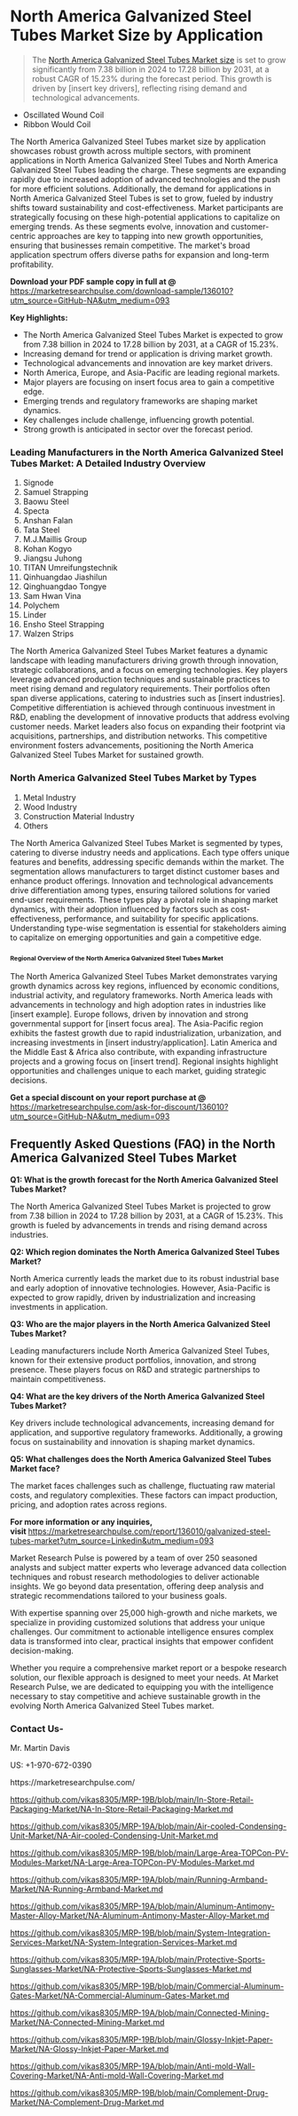 
<h1>North America Galvanized Steel Tubes Market&nbsp;Size by Application</h1><blockquote><p>The <a href="https://marketresearchpulse.com/download-sample/136010?utm_source=GitHub-NA&amp;utm_medium=093">North America Galvanized Steel Tubes Market size</a> is set to grow significantly from 7.38 billion in 2024 to 17.28 billion by 2031, at a robust CAGR of 15.23% during the forecast period. This growth is driven by [insert key drivers], reflecting rising demand and technological advancements.</p></blockquote><ul><li>Oscillated Wound Coil<li> Ribbon Would Coil</li></ul><p>The North America Galvanized Steel Tubes market size by application showcases robust growth across multiple sectors, with prominent applications in North America Galvanized Steel Tubes and North America Galvanized Steel Tubes leading the charge. These segments are expanding rapidly due to increased adoption of advanced technologies and the push for more efficient solutions. Additionally, the demand for applications in North America Galvanized Steel Tubes is set to grow, fueled by industry shifts toward sustainability and cost-effectiveness. Market participants are strategically focusing on these high-potential applications to capitalize on emerging trends. As these segments evolve, innovation and customer-centric approaches are key to tapping into new growth opportunities, ensuring that businesses remain competitive. The market's broad application spectrum offers diverse paths for expansion and long-term profitability.</p><p><strong>Download your PDF sample copy in full at @ </strong><a href="https://marketresearchpulse.com/download-sample/136010?utm_source=GitHub-NA&amp;utm_medium=093">https://marketresearchpulse.com/download-sample/136010?utm_source=GitHub-NA&amp;utm_medium=093</a></p><p><strong>Key Highlights: </strong></p><ul><li>The North America Galvanized Steel Tubes Market is expected to grow from 7.38 billion in 2024 to 17.28 billion by 2031, at a CAGR of 15.23%.</li><li>Increasing demand for trend or application is driving market growth.</li><li>Technological advancements and innovation are key market drivers.</li><li>North America, Europe, and Asia-Pacific are leading regional markets.</li><li>Major players are focusing on insert focus area to gain a competitive edge.</li><li>Emerging trends and regulatory frameworks are shaping market dynamics.</li><li>Key challenges include challenge, influencing growth potential.</li><li>Strong growth is anticipated in sector over the forecast period.</li></ul><h3>Leading Manufacturers in the North America Galvanized Steel Tubes Market: A Detailed Industry Overview</h3><ol><li>Signode</li><li>Samuel Strapping</li><li>Baowu Steel</li><li>Specta</li><li>Anshan Falan</li><li>Tata Steel</li><li>M.J.Maillis Group</li><li>Kohan Kogyo</li><li>Jiangsu Juhong</li><li>TITAN Umreifungstechnik</li><li>Qinhuangdao Jiashilun</li><li>Qinghuangdao Tongye</li><li>Sam Hwan Vina</li><li>Polychem</li><li>Linder</li><li>Ensho Steel Strapping</li><li>Walzen Strips</li></ol><div class="flex max-w-full flex-col flex-grow"><div class="min-h-8 text-message flex w-full flex-col items-end gap-2 whitespace-normal break-words [.text-message+&amp;]:mt-5" dir="auto" data-message-author-role="assistant" data-message-id="fd8432e4-4910-450d-b182-61b7bfb0a01f" data-message-model-slug="gpt-4o"><div class="flex w-full flex-col gap-1 empty:hidden first:pt-[3px]"><div class="markdown prose w-full break-words dark:prose-invert light"><p>The North America Galvanized Steel Tubes Market features a dynamic landscape with leading manufacturers driving growth through innovation, strategic collaborations, and a focus on emerging technologies. Key players leverage advanced production techniques and sustainable practices to meet rising demand and regulatory requirements. Their portfolios often span diverse applications, catering to industries such as [insert industries]. Competitive differentiation is achieved through continuous investment in R&amp;D, enabling the development of innovative products that address evolving customer needs. Market leaders also focus on expanding their footprint via acquisitions, partnerships, and distribution networks. This competitive environment fosters advancements, positioning the North America Galvanized Steel Tubes Market for sustained growth.</p></div></div></div></div><h3>North America Galvanized Steel Tubes Market by Types</h3><ol><li>Metal Industry<li> Wood Industry<li> Construction Material Industry<li> Others</li></ol><div class="flex max-w-full flex-col flex-grow"><div class="min-h-8 text-message flex w-full flex-col items-end gap-2 whitespace-normal break-words [.text-message+&amp;]:mt-5" dir="auto" data-message-author-role="assistant" data-message-id="084470be-0bb7-4664-bddf-5156b4f41249" data-message-model-slug="gpt-4o-mini"><div class="flex w-full flex-col gap-1 empty:hidden first:pt-[3px]"><div class="markdown prose w-full break-words dark:prose-invert light"><p>The North America Galvanized Steel Tubes Market is segmented by types, catering to diverse industry needs and applications. Each type offers unique features and benefits, addressing specific demands within the market. The segmentation allows manufacturers to target distinct customer bases and enhance product offerings. Innovation and technological advancements drive differentiation among types, ensuring tailored solutions for varied end-user requirements. These types play a pivotal role in shaping market dynamics, with their adoption influenced by factors such as cost-effectiveness, performance, and suitability for specific applications. Understanding type-wise segmentation is essential for stakeholders aiming to capitalize on emerging opportunities and gain a competitive edge.</p></div></div></div></div><h3><span style="font-size: 11px;">Regional Overview of the North America Galvanized Steel Tubes Market</span></h3><div class="flex max-w-full flex-col flex-grow"><div class="min-h-8 text-message flex w-full flex-col items-end gap-2 whitespace-normal break-words [.text-message+&amp;]:mt-5" dir="auto" data-message-author-role="assistant" data-message-id="e9038762-ce64-4e30-91c9-9bd413514231" data-message-model-slug="gpt-4o-mini"><div class="flex w-full flex-col gap-1 empty:hidden first:pt-[3px]"><div class="markdown prose w-full break-words dark:prose-invert light"><p>The North America Galvanized Steel Tubes Market demonstrates varying growth dynamics across key regions, influenced by economic conditions, industrial activity, and regulatory frameworks. North America leads with advancements in technology and high adoption rates in industries like [insert example]. Europe follows, driven by innovation and strong governmental support for [insert focus area]. The Asia-Pacific region exhibits the fastest growth due to rapid industrialization, urbanization, and increasing investments in [insert industry/application]. Latin America and the Middle East &amp; Africa also contribute, with expanding infrastructure projects and a growing focus on [insert trend]. Regional insights highlight opportunities and challenges unique to each market, guiding strategic decisions.</p></div></div></div></div><p><strong>Get a special discount on your report purchase at @ </strong><a href="https://marketresearchpulse.com/ask-for-discount/136010?utm_source=GitHub-NA&amp;utm_medium=093">https://marketresearchpulse.com/ask-for-discount/136010?utm_source=GitHub-NA&amp;utm_medium=093</a></p><h2>Frequently Asked Questions (FAQ) in the North America Galvanized Steel Tubes Market</h2><p><strong>Q1: What is the growth forecast for the North America Galvanized Steel Tubes Market?</strong></p><p>The North America Galvanized Steel Tubes Market is projected to grow from 7.38 billion in 2024 to 17.28 billion by 2031, at a CAGR of 15.23%. This growth is fueled by advancements in trends and rising demand across industries.</p><p><strong>Q2: Which region dominates the North America Galvanized Steel Tubes Market?</strong></p><p>North America currently leads the market due to its robust industrial base and early adoption of innovative technologies. However, Asia-Pacific is expected to grow rapidly, driven by industrialization and increasing investments in application.</p><p><strong>Q3: Who are the major players in the North America Galvanized Steel Tubes Market?</strong></p><p>Leading manufacturers include North America Galvanized Steel Tubes, known for their extensive product portfolios, innovation, and strong presence. These players focus on R&amp;D and strategic partnerships to maintain competitiveness.</p><p><strong>Q4: What are the key drivers of the North America Galvanized Steel Tubes Market?</strong></p><p>Key drivers include technological advancements, increasing demand for application, and supportive regulatory frameworks. Additionally, a growing focus on sustainability and innovation is shaping market dynamics.</p><p><strong>Q5: What challenges does the North America Galvanized Steel Tubes Market face?</strong></p><p>The market faces challenges such as challenge, fluctuating raw material costs, and regulatory complexities. These factors can impact production, pricing, and adoption rates across regions.</p><p><strong>For more information or any inquiries, visit&nbsp;</strong><a href="https://marketresearchpulse.com/report/136010/galvanized-steel-tubes-market?utm_source=Linkedin&utm_medium=093">https://marketresearchpulse.com/report/136010/galvanized-steel-tubes-market?utm_source=Linkedin&utm_medium=093</a></p><p>Market Research Pulse is powered by a team of over 250 seasoned analysts and subject matter experts who leverage advanced data collection techniques and robust research methodologies to deliver actionable insights. We go beyond data presentation, offering deep analysis and strategic recommendations tailored to your business goals.</p><p>With expertise spanning over 25,000 high-growth and niche markets, we specialize in providing customized solutions that address your unique challenges. Our commitment to actionable intelligence ensures complex data is transformed into clear, practical insights that empower confident decision-making.</p><p>Whether you require a comprehensive market report or a bespoke research solution, our flexible approach is designed to meet your needs. At Market Research Pulse, we are dedicated to equipping you with the intelligence necessary to stay competitive and achieve sustainable growth in the evolving North America Galvanized Steel Tubes market.</p><h3><strong>Contact Us-</strong></h3><p>Mr. Martin Davis</p><p>US: +1-970-672-0390</p><p>https://marketresearchpulse.com/</p><p><a href="https://github.com/vikas8305/MRP-19B/blob/main/In-Store-Retail-Packaging-Market/NA-In-Store-Retail-Packaging-Market.md">https://github.com/vikas8305/MRP-19B/blob/main/In-Store-Retail-Packaging-Market/NA-In-Store-Retail-Packaging-Market.md</a></p><p><a href="https://github.com/vikas8305/MRP-19A/blob/main/Air-cooled-Condensing-Unit-Market/NA-Air-cooled-Condensing-Unit-Market.md">https://github.com/vikas8305/MRP-19A/blob/main/Air-cooled-Condensing-Unit-Market/NA-Air-cooled-Condensing-Unit-Market.md</a></p><p><a href="https://github.com/vikas8305/MRP-19B/blob/main/Large-Area-TOPCon-PV-Modules-Market/NA-Large-Area-TOPCon-PV-Modules-Market.md">https://github.com/vikas8305/MRP-19B/blob/main/Large-Area-TOPCon-PV-Modules-Market/NA-Large-Area-TOPCon-PV-Modules-Market.md</a></p><p><a href="https://github.com/vikas8305/MRP-19A/blob/main/Running-Armband-Market/NA-Running-Armband-Market.md">https://github.com/vikas8305/MRP-19A/blob/main/Running-Armband-Market/NA-Running-Armband-Market.md</a></p><p><a href="https://github.com/vikas8305/MRP-19A/blob/main/Aluminum-Antimony-Master-Alloy-Market/NA-Aluminum-Antimony-Master-Alloy-Market.md">https://github.com/vikas8305/MRP-19A/blob/main/Aluminum-Antimony-Master-Alloy-Market/NA-Aluminum-Antimony-Master-Alloy-Market.md</a></p><p><a href="https://github.com/vikas8305/MRP-19B/blob/main/System-Integration-Services-Market/NA-System-Integration-Services-Market.md">https://github.com/vikas8305/MRP-19B/blob/main/System-Integration-Services-Market/NA-System-Integration-Services-Market.md</a></p><p><a href="https://github.com/vikas8305/MRP-19A/blob/main/Protective-Sports-Sunglasses-Market/NA-Protective-Sports-Sunglasses-Market.md">https://github.com/vikas8305/MRP-19A/blob/main/Protective-Sports-Sunglasses-Market/NA-Protective-Sports-Sunglasses-Market.md</a></p><p><a href="https://github.com/vikas8305/MRP-19B/blob/main/Commercial-Aluminum-Gates-Market/NA-Commercial-Aluminum-Gates-Market.md">https://github.com/vikas8305/MRP-19B/blob/main/Commercial-Aluminum-Gates-Market/NA-Commercial-Aluminum-Gates-Market.md</a></p><p><a href="https://github.com/vikas8305/MRP-19A/blob/main/Connected-Mining-Market/NA-Connected-Mining-Market.md">https://github.com/vikas8305/MRP-19A/blob/main/Connected-Mining-Market/NA-Connected-Mining-Market.md</a></p><p><a href="https://github.com/vikas8305/MRP-19B/blob/main/Glossy-Inkjet-Paper-Market/NA-Glossy-Inkjet-Paper-Market.md">https://github.com/vikas8305/MRP-19B/blob/main/Glossy-Inkjet-Paper-Market/NA-Glossy-Inkjet-Paper-Market.md</a></p><p><a href="https://github.com/vikas8305/MRP-19A/blob/main/Anti-mold-Wall-Covering-Market/NA-Anti-mold-Wall-Covering-Market.md">https://github.com/vikas8305/MRP-19A/blob/main/Anti-mold-Wall-Covering-Market/NA-Anti-mold-Wall-Covering-Market.md</a></p><p><a href="https://github.com/vikas8305/MRP-19B/blob/main/Complement-Drug-Market/NA-Complement-Drug-Market.md">https://github.com/vikas8305/MRP-19B/blob/main/Complement-Drug-Market/NA-Complement-Drug-Market.md</a></p>
